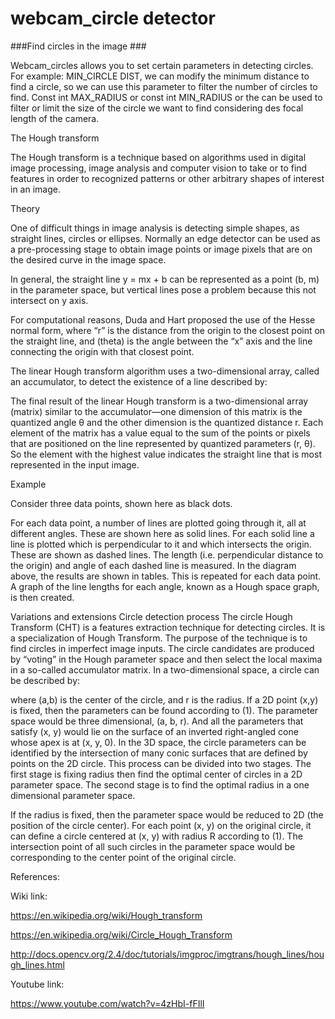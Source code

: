 # webcam_circle detector

###Find circles in the image ###

Webcam_circles allows you to set certain parameters in detecting circles. For example: MIN_CIRCLE DIST, we can modify the minimum distance to find a circle, so we can use this parameter to filter the number of circles to find. Const int MAX_RADIUS or const int MIN_RADIUS or the can be used to filter or limit the size of the circle we want to find considering des focal length of the camera.

The Hough transform

The Hough transform is a technique based on algorithms used in digital image processing, image analysis and computer vision to take or to find features in order to recognized patterns or other arbitrary shapes of interest in an image.

Theory

One of difficult things in image analysis is detecting simple shapes, as straight lines, circles or ellipses. Normally an edge detector can be used as a pre-processing stage to obtain image points or image pixels that are on the desired curve in the image space. 

In general, the straight line y = mx + b can be represented as a point (b, m) in the parameter space, but vertical lines pose a problem because this not intersect on y axis.

For computational reasons, Duda and Hart proposed the use of the Hesse normal form, where “r” is the distance from the origin to the closest point on the straight line, and (theta) is the angle between the “x” axis and the line connecting the origin with that closest point.

The linear Hough transform algorithm uses a two-dimensional array, called an accumulator, to detect the existence of a line described by:

The final result of the linear Hough transform is a two-dimensional array (matrix) similar to the accumulator—one dimension of this matrix is the quantized angle θ and the other dimension is the quantized distance r. Each element of the matrix has a value equal to the sum of the points or pixels that are positioned on the line represented by quantized parameters (r, θ). So the element with the highest value indicates the straight line that is most represented in the input image.

Example

Consider three data points, shown here as black dots.

For each data point, a number of lines are plotted going through it, all at different angles. These are shown here as solid lines. 
For each solid line a line is plotted which is perpendicular to it and which intersects the origin. These are shown as dashed lines. 
The length (i.e. perpendicular distance to the origin) and angle of each dashed line is measured. In the diagram above, the results are shown in tables. 
This is repeated for each data point. 
A graph of the line lengths for each angle, known as a Hough space graph, is then created. 

Variations and extensions
Circle detection process
The circle Hough Transform (CHT) is a features extraction technique for detecting circles. It is a specialization of Hough Transform. The purpose of the technique is to find circles in imperfect image inputs. The circle candidates are produced by “voting” in the Hough parameter space and then select the local maxima in a so-called accumulator matrix.
In a two-dimensional space, a circle can be described by:

where (a,b) is the center of the circle, and r is the radius. If a 2D point (x,y) is fixed, then the parameters can be found according to (1). The parameter space would be three dimensional, (a, b, r). And all the parameters that satisfy (x, y) would lie on the surface of an inverted right-angled cone whose apex is at (x, y, 0). In the 3D space, the circle parameters can be identified by the intersection of many conic surfaces that are defined by points on the 2D circle. This process can be divided into two stages. The first stage is fixing radius then find the optimal center of circles in a 2D parameter space. The second stage is to find the optimal radius in a one dimensional parameter space.

If the radius is fixed, then the parameter space would be reduced to 2D (the position of the circle center). For each point (x, y) on the original circle, it can define a circle centered at (x, y) with radius R according to (1). The intersection point of all such circles in the parameter space would be corresponding to the center point of the original circle.

References:

Wiki link:

https://en.wikipedia.org/wiki/Hough_transform

https://en.wikipedia.org/wiki/Circle_Hough_Transform

http://docs.opencv.org/2.4/doc/tutorials/imgproc/imgtrans/hough_lines/hough_lines.html

Youtube link:

https://www.youtube.com/watch?v=4zHbI-fFIlI
